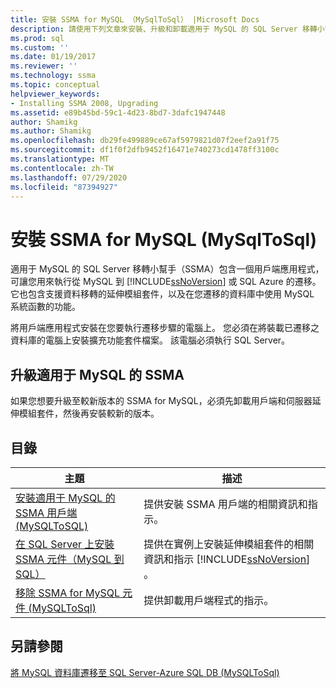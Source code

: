 ```yaml
---
title: 安裝 SSMA for MySQL （MySqlToSql） |Microsoft Docs
description: 請使用下列文章來安裝、升級和卸載適用于 MySQL 的 SQL Server 移轉小幫手（SSMA），其中包括用戶端應用程式和延伸模組套件。
ms.prod: sql
ms.custom: ''
ms.date: 01/19/2017
ms.reviewer: ''
ms.technology: ssma
ms.topic: conceptual
helpviewer_keywords:
- Installing SSMA 2008, Upgrading
ms.assetid: e89b45bd-59c1-4d23-8bd7-3dafc1947448
author: Shamikg
ms.author: Shamikg
ms.openlocfilehash: db29fe499889ce67af5979821d07f2eef2a91f75
ms.sourcegitcommit: df1f0f2dfb9452f16471e740273cd1478ff3100c
ms.translationtype: MT
ms.contentlocale: zh-TW
ms.lasthandoff: 07/29/2020
ms.locfileid: "87394927"
---
```

# <a name="installing-ssma-for-mysql-mysqltosql"></a>安裝 SSMA for MySQL (MySqlToSql)
適用于 MySQL 的 SQL Server 移轉小幫手（SSMA）包含一個用戶端應用程式，可讓您用來執行從 MySQL 到 [!INCLUDE[ssNoVersion](../../includes/ssnoversion-md.md)] 或 SQL Azure 的遷移。 它也包含支援資料移轉的延伸模組套件，以及在您遷移的資料庫中使用 MySQL 系統函數的功能。  
  
將用戶端應用程式安裝在您要執行遷移步驟的電腦上。 您必須在將裝載已遷移之資料庫的電腦上安裝擴充功能套件檔案。  該電腦必須執行 SQL Server。  
  
## <a name="upgrading-ssma-for-mysql"></a>升級適用于 MySQL 的 SSMA  
如果您想要升級至較新版本的 SSMA for MySQL，必須先卸載用戶端和伺服器延伸模組套件，然後再安裝較新的版本。  
  
## <a name="contents"></a>目錄  
  
|主題|描述|  
|-|-|  
|[安裝適用于 MySQL 的 SSMA 用戶端 &#40;MySQLToSQL&#41;](../../ssma/mysql/installing-ssma-for-mysql-client-mysqltosql.md)|提供安裝 SSMA 用戶端的相關資訊和指示。|  
|[在 SQL Server 上安裝 SSMA 元件（MySQL 到 SQL）](https://msdn.microsoft.com/6772d0c5-258f-4d7b-afb0-b5f810e71af1)|提供在實例上安裝延伸模組套件的相關資訊和指示 [!INCLUDE[ssNoVersion](../../includes/ssnoversion-md.md)] 。|  
|[移除 SSMA for MySQL 元件 &#40;MySQLToSql&#41;](../../ssma/mysql/removing-the-ssma-for-mysql-components-mysqltosql.md)|提供卸載用戶端程式的指示。|  
  
## <a name="see-also"></a>另請參閱  
[將 MySQL 資料庫遷移至 SQL Server-Azure SQL DB &#40;MySQLToSql&#41;](../../ssma/mysql/migrating-mysql-databases-to-sql-server-azure-sql-db-mysqltosql.md)  
  
